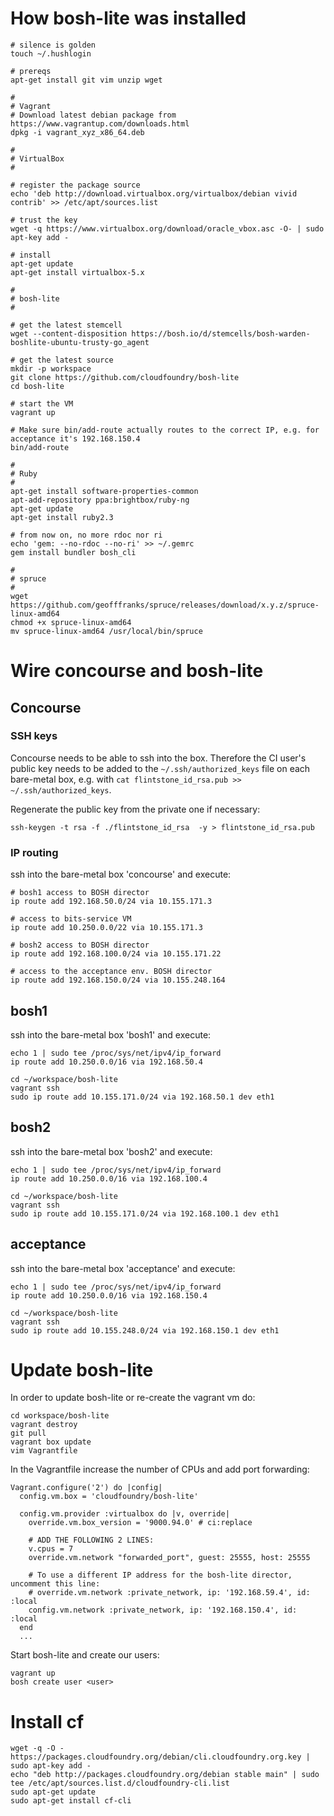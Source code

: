 # How bosh-lite was installed

```
# silence is golden
touch ~/.hushlogin

# prereqs
apt-get install git vim unzip wget

#
# Vagrant
# Download latest debian package from https://www.vagrantup.com/downloads.html
dpkg -i vagrant_xyz_x86_64.deb

#
# VirtualBox
#

# register the package source
echo 'deb http://download.virtualbox.org/virtualbox/debian vivid contrib' >> /etc/apt/sources.list

# trust the key
wget -q https://www.virtualbox.org/download/oracle_vbox.asc -O- | sudo apt-key add -

# install
apt-get update
apt-get install virtualbox-5.x

#
# bosh-lite
#

# get the latest stemcell
wget --content-disposition https://bosh.io/d/stemcells/bosh-warden-boshlite-ubuntu-trusty-go_agent

# get the latest source
mkdir -p workspace
git clone https://github.com/cloudfoundry/bosh-lite
cd bosh-lite

# start the VM
vagrant up

# Make sure bin/add-route actually routes to the correct IP, e.g. for acceptance it's 192.168.150.4
bin/add-route

#
# Ruby
#
apt-get install software-properties-common
apt-add-repository ppa:brightbox/ruby-ng
apt-get update
apt-get install ruby2.3

# from now on, no more rdoc nor ri
echo 'gem: --no-rdoc --no-ri' >> ~/.gemrc
gem install bundler bosh_cli

#
# spruce
#
wget https://github.com/geofffranks/spruce/releases/download/x.y.z/spruce-linux-amd64
chmod +x spruce-linux-amd64
mv spruce-linux-amd64 /usr/local/bin/spruce
```

# Wire concourse and bosh-lite

## Concourse

### SSH keys

Concourse needs to be able to ssh into the box. Therefore the CI user's public key needs to be added to the `~/.ssh/authorized_keys` file on each bare-metal box, e.g. with `cat flintstone_id_rsa.pub >> ~/.ssh/authorized_keys`.

Regenerate the public key from the private one if necessary:

```
ssh-keygen -t rsa -f ./flintstone_id_rsa  -y > flintstone_id_rsa.pub
```

### IP routing

ssh into the bare-metal box 'concourse' and execute:

```
# bosh1 access to BOSH director
ip route add 192.168.50.0/24 via 10.155.171.3

# access to bits-service VM
ip route add 10.250.0.0/22 via 10.155.171.3

# bosh2 access to BOSH director
ip route add 192.168.100.0/24 via 10.155.171.22

# access to the acceptance env. BOSH director
ip route add 192.168.150.0/24 via 10.155.248.164
```

## bosh1

ssh into the bare-metal box 'bosh1' and execute:

```
echo 1 | sudo tee /proc/sys/net/ipv4/ip_forward
ip route add 10.250.0.0/16 via 192.168.50.4

cd ~/workspace/bosh-lite
vagrant ssh
sudo ip route add 10.155.171.0/24 via 192.168.50.1 dev eth1
```

## bosh2

ssh into the bare-metal box 'bosh2' and execute:

```
echo 1 | sudo tee /proc/sys/net/ipv4/ip_forward
ip route add 10.250.0.0/16 via 192.168.100.4

cd ~/workspace/bosh-lite
vagrant ssh
sudo ip route add 10.155.171.0/24 via 192.168.100.1 dev eth1
```

## acceptance

ssh into the bare-metal box 'acceptance' and execute:

```
echo 1 | sudo tee /proc/sys/net/ipv4/ip_forward
ip route add 10.250.0.0/16 via 192.168.150.4

cd ~/workspace/bosh-lite
vagrant ssh
sudo ip route add 10.155.248.0/24 via 192.168.150.1 dev eth1
```

# Update bosh-lite

In order to update bosh-lite or re-create the vagrant vm do:

```
cd workspace/bosh-lite
vagrant destroy
git pull
vagrant box update
vim Vagrantfile
```

In the Vagrantfile increase the number of CPUs and add port forwarding:

```
Vagrant.configure('2') do |config|
  config.vm.box = 'cloudfoundry/bosh-lite'

  config.vm.provider :virtualbox do |v, override|
    override.vm.box_version = '9000.94.0' # ci:replace

    # ADD THE FOLLOWING 2 LINES:
    v.cpus = 7
    override.vm.network "forwarded_port", guest: 25555, host: 25555

    # To use a different IP address for the bosh-lite director, uncomment this line:
    # override.vm.network :private_network, ip: '192.168.59.4', id: :local
    config.vm.network :private_network, ip: '192.168.150.4', id: :local
  end
  ...
```

Start bosh-lite and create our users:

```
vagrant up
bosh create user <user>
```

# Install cf

```
wget -q -O - https://packages.cloudfoundry.org/debian/cli.cloudfoundry.org.key | sudo apt-key add -
echo "deb http://packages.cloudfoundry.org/debian stable main" | sudo tee /etc/apt/sources.list.d/cloudfoundry-cli.list
sudo apt-get update
sudo apt-get install cf-cli
```
